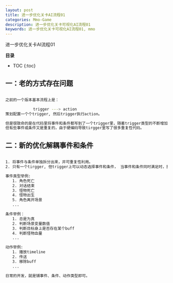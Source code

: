 ```yaml
---
layout: post
title: 进一步优化关卡AI流程01
categories: Mmo-Game
description: 进一步优化关卡可视化AI流程01
keywords: 进一步优化关卡可视化AI流程01, mmo
---
```


进一步优化关卡AI流程01

**目录**

* TOC
{:toc}

## 一：老的方式存在问题

```sh

之前的一个版本基本流程上是： 

            trigger ---> action
策划配置一个个trigger, 然后trigger执行action。

但是很致命的是在代码里将事件和条件都写到了一个trigger里，随着trigger类型的不断增加，
但有些事件或条件又是重复的，由于硬编码导致tirgger里写了很多重复性代码。

```

## 二：新的优化解耦事件和条件

```sh

1. 将事件与条件单独拆分出来，并可重复性利用。
2. 只有一个tirgger, 但trigger上可以动态选择事件和条件， 当事件和条件同时满足时，执行对应的action。

事件类型举例:
   1. 角色死亡
   2. 对话结束
   3. 怪物死亡
   4. 怪物出生
   5. 角色离开场景
   ...

条件举例：
   1. 总是为真
   2. 判断场景变量数值
   3. 判断目标身上是否存在某个buff
   4. 判断怪物血量
   ...

动作举例:
   1. 播放timeline
   2. 传送
   3. 移除buff
   ...

日常的开发，就是铺事件、条件、动作类型即可。

```








